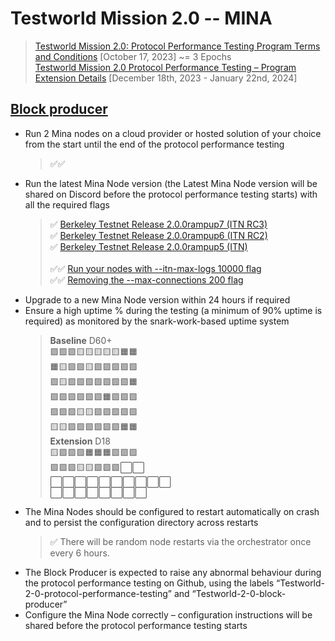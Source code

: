 # Testworld Mission 2.0 -- MINA

> [Testworld Mission 2.0: Protocol Performance Testing Program Terms and Conditions](https://minaprotocol.com/testworld-2-protocol-performance-tcs) [October 17, 2023] ~= 3 Epochs <br/>
> [Testworld Mission 2.0 Protocol Performance Testing – Program Extension Details](https://minaprotocol.com/blog/testworld-mission-2-0-program-extension-details) [December 18th, 2023 - January 22nd, 2024] 

## [Block producer](block-producer)
* Run 2 Mina nodes on a cloud provider or hosted solution of your choice from the start until the end of the protocol performance testing
  > ✅✅ 
* Run the latest Mina Node version (the Latest Mina Node version will be shared on Discord before the protocol performance testing starts) with all the required flags
  > ✅ [Berkeley Testnet Release 2.0.0rampup7 (ITN RC3)](https://github.com/MinaProtocol/mina/releases/tag/2.0.0rampup7) <br/>
  > ✅ [Berkeley Testnet Release 2.0.0rampup6 (ITN RC2)](https://github.com/MinaProtocol/mina/releases/tag/2.0.0rampup6) <br/>
  > ✅ [Berkeley Testnet Release 2.0.0rampup5 (ITN)](https://github.com/MinaProtocol/mina/releases/tag/2.0.0rampup5) <br/><br/>
  > ✅✅ [Run your nodes with --itn-max-logs 10000 flag](https://github.com/MinaProtocol/mina/releases/tag/2.0.0rampup7) <br/>
  > ✅✅ [Removing the --max-connections 200 flag](https://github.com/o1-labs/docs2/pull/719)
* Upgrade to a new Mina Node version within 24 hours if required
* Ensure a high uptime % during the testing (a minimum of 90% uptime is required) as monitored by the snark-work-based uptime system
  > **Baseline** D60+ <br/>
  > 🟩🟩🟩🟨🟨🟨🟨🟨🟧🟧 <br/>
  > 🟧🟨🟩🟩🟨🟩🟩🟩🟩🟩 <br/>
  > 🟩🟨🟩🟩🟩🟩🟩🟩🟩🟧 <br/>
  > 🟩🟩🟩🟩🟩🟩🟧🟩🟩🟩 <br/>
  > 🟩🟩🟩🟨🟨🟩🟩🟩🟩🟩 <br/>
  > 🟨🟨🟩🟩🟩🟩🟩🟩🟧🟧 <br/>
  >  **Extension** D18<br/>
  > 🟨🟩🟩🟩🟧🟧🟧🟩🟩🟩 <br/>
  > 🟩🟩🟩🟨🟨🟩🟩🟩⬜⬜ <br/>
  > ⬜⬜⬜⬜⬜⬜⬜⬜⬜⬜ <br/>
  > ⬜⬜⬜⬜⬜⬜⬜⬜
* The Mina Nodes should be configured to restart automatically on crash and to persist the configuration directory across restarts
  > ✅ There will be random node restarts via the orchestrator once every 6 hours.
* The Block Producer is expected to raise any abnormal behaviour during the protocol performance testing on Github, using the labels “Testworld-2-0-protocol-performance-testing” and “Testworld-2-0-block-producer”
* Configure the Mina Node correctly – configuration instructions will be shared before the protocol performance testing starts

    
